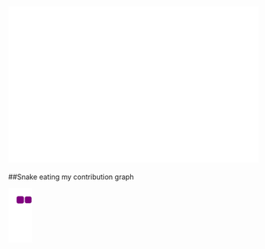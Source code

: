 <a href="#" target="_blank">
  <img src="svg/hi.svg" width="1200" alt="Click to see the source" />
</a>
<br><br/>
##Snake eating my contribution graph

![snake gif](https://github.com/nynhh01/nynhh01/blob/output/github-contribution-grid-snake.gif)

<!--<h2 align="center">📑 :33333 📑</h2>
<br>
 https://github.com/shravan20/github-readme-quotes 
<div align="right">

![Quote](https://github-readme-quotes.herokuapp.com/quote?theme=onedark&animation=default&layout=default&font=default)

</div>-->

